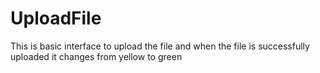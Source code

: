 # UploadFile
This is basic interface to upload the file and when the file is successfully uploaded it changes from yellow to green 
